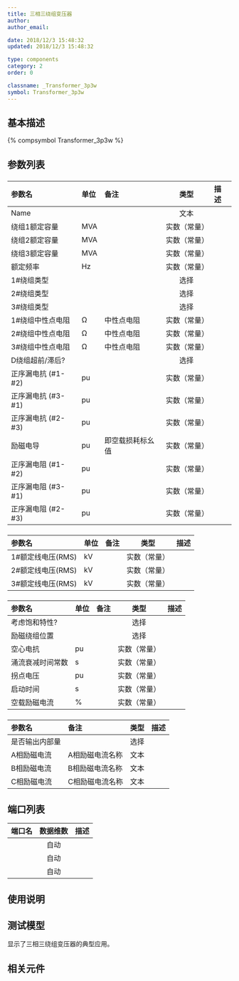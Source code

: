 ```yaml
---
title: 三相三绕组变压器
author: 
author_email:

date: 2018/12/3 15:48:32
updated: 2018/12/3 15:48:32

type: components
category: 2
order: 0

classname: _Transformer_3p3w
symbol: Transformer_3p3w
---
```

## 基本描述
{% compsymbol Transformer_3p3w %}

## 参数列表
### 
| 参数名 | 单位 | 备注 | 类型 | 描述 |
| :--- | :--- | :--- | :--: | :--- |
| Name |  |  | 文本 |  |
| 绕组1额定容量 | MVA |  | 实数（常量） |  |
| 绕组2额定容量 | MVA |  | 实数（常量） |  |
| 绕组3额定容量 | MVA |  | 实数（常量） |  |
| 额定频率 | Hz |  | 实数（常量） |  |
| 1#绕组类型 |  |  | 选择 |  |
| 2#绕组类型 |  |  | 选择 |  |
| 3#绕组类型 |  |  | 选择 |  |
| 1#绕组中性点电阻 | Ω | 中性点电阻 | 实数（常量） |  |
| 2#绕组中性点电阻 | Ω | 中性点电阻 | 实数（常量） |  |
| 3#绕组中性点电阻 | Ω | 中性点电阻 | 实数（常量） |  |
| D绕组超前/滞后? |  |  | 选择 |  |
| 正序漏电抗 (#1-#2) | pu |  | 实数（常量） |  |
| 正序漏电抗 (#3-#1) | pu |  | 实数（常量） |  |
| 正序漏电抗 (#2-#3) | pu |  | 实数（常量） |  |
| 励磁电导 | pu | 即空载损耗标幺值 | 实数（常量） |  |
| 正序漏电阻 (#1-#2) | pu |  | 实数（常量） |  |
| 正序漏电阻 (#3-#1) | pu |  | 实数（常量） |  |
| 正序漏电阻 (#2-#3) | pu |  | 实数（常量） |  |

### 
| 参数名 | 单位 | 备注 | 类型 | 描述 |
| :--- | :--- | :--- | :--: | :--- |
| 1#额定线电压(RMS) | kV |  | 实数（常量） |  |
| 2#额定线电压(RMS) | kV |  | 实数（常量） |  |
| 3#额定线电压(RMS) | kV |  | 实数（常量） |  |

### 
| 参数名 | 单位 | 备注 | 类型 | 描述 |
| :--- | :--- | :--- | :--: | :--- |
| 考虑饱和特性? |  |  | 选择 |  |
| 励磁绕组位置 |  |  | 选择 |  |
| 空心电抗 | pu |  | 实数（常量） |  |
| 涌流衰减时间常数 | s |  | 实数（常量） |  |
| 拐点电压 | pu |  | 实数（常量） |  |
| 启动时间 | s |  | 实数（常量） |  |
| 空载励磁电流 | % |  | 实数（常量） |  |

### 
| 参数名 | 备注 | 类型 | 描述 |
| :--- | :--- | :--: | :--- |
| 是否输出内部量 |  | 选择 |  |
| A相励磁电流 | A相励磁电流名称 | 文本 |  |
| B相励磁电流 | B相励磁电流名称 | 文本 |  |
| C相励磁电流 | C相励磁电流名称 | 文本 |  |


## 端口列表

| 端口名 | 数据维数 | 描述 |
| :--- | :--:  | :--- |
|  | 自动 | |                   
|  | 自动 | |                   
|  | 自动 | |                   

## 使用说明


## 测试模型
[<test name>](<test link>)显示了三相三绕组变压器的典型应用。

## 相关元件


